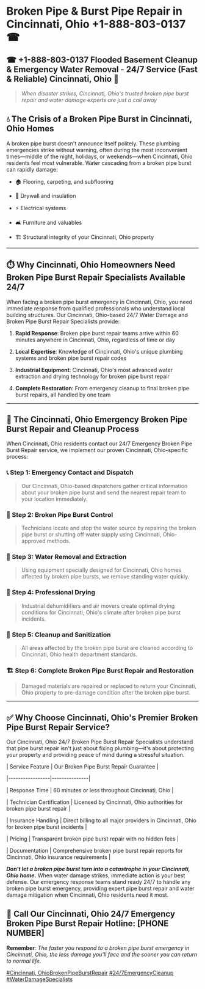 # Broken Pipe & Burst Pipe Repair in Cincinnati, Ohio +1-888-803-0137 ☎
## ☎ +1-888-803-0137  Flooded Basement Cleanup & Emergency Water Removal - 24/7 Service (Fast & Reliable) Cincinnati, Ohio 🚨

> *When disaster strikes, Cincinnati, Ohio's trusted broken pipe burst repair and water damage experts are just a call away*

## 💧 The Crisis of a Broken Pipe Burst in Cincinnati, Ohio Homes

A broken pipe burst doesn't announce itself politely. These plumbing emergencies strike without warning, often during the most inconvenient times—middle of the night, holidays, or weekends—when Cincinnati, Ohio residents feel most vulnerable. Water cascading from a broken pipe burst can rapidly damage:

* 🏠 Flooring, carpeting, and subflooring
* 🧱 Drywall and insulation
* ⚡ Electrical systems
* 🛋️ Furniture and valuables
* 🏗️ Structural integrity of your Cincinnati, Ohio property

---

## ⏱️ Why Cincinnati, Ohio Homeowners Need Broken Pipe Burst Repair Specialists Available 24/7

When facing a broken pipe burst emergency in Cincinnati, Ohio, you need immediate response from qualified professionals who understand local building structures. Our Cincinnati, Ohio-based 24/7 Water Damage and Broken Pipe Burst Repair Specialists provide:

1. **Rapid Response**: Broken pipe burst repair teams arrive within 60 minutes anywhere in Cincinnati, Ohio, regardless of time or day
2. **Local Expertise**: Knowledge of Cincinnati, Ohio's unique plumbing systems and broken pipe burst repair codes
3. **Industrial Equipment**: Cincinnati, Ohio's most advanced water extraction and drying technology for broken pipe burst repair
4. **Complete Restoration**: From emergency cleanup to final broken pipe burst repairs, all handled by one team

---

## 🔧 The Cincinnati, Ohio Emergency Broken Pipe Burst Repair and Cleanup Process

When Cincinnati, Ohio residents contact our 24/7 Emergency Broken Pipe Burst Repair service, we implement our proven Cincinnati, Ohio-specific process:

### 📞 Step 1: Emergency Contact and Dispatch
> Our Cincinnati, Ohio-based dispatchers gather critical information about your broken pipe burst and send the nearest repair team to your location immediately.

### 🚿 Step 2: Broken Pipe Burst Control
> Technicians locate and stop the water source by repairing the broken pipe burst or shutting off water supply using Cincinnati, Ohio-approved methods.

### 🌊 Step 3: Water Removal and Extraction
> Using equipment specially designed for Cincinnati, Ohio homes affected by broken pipe bursts, we remove standing water quickly.

### 💨 Step 4: Professional Drying
> Industrial dehumidifiers and air movers create optimal drying conditions for Cincinnati, Ohio's climate after broken pipe burst incidents.

### 🧼 Step 5: Cleanup and Sanitization
> All areas affected by the broken pipe burst are cleaned according to Cincinnati, Ohio health department standards.

### 🏗️ Step 6: Complete Broken Pipe Burst Repair and Restoration
> Damaged materials are repaired or replaced to return your Cincinnati, Ohio property to pre-damage condition after the broken pipe burst.

---

## ✅ Why Choose Cincinnati, Ohio's Premier Broken Pipe Burst Repair Service?

Our Cincinnati, Ohio 24/7 Broken Pipe Burst Repair Specialists understand that pipe burst repair isn't just about fixing plumbing—it's about protecting your property and providing peace of mind during a stressful situation.

| Service Feature | Our Broken Pipe Burst Repair Guarantee |
|-----------------|---------------|
| Response Time | 60 minutes or less throughout Cincinnati, Ohio |
| Technician Certification | Licensed by Cincinnati, Ohio authorities for broken pipe burst repair |
| Insurance Handling | Direct billing to all major providers in Cincinnati, Ohio for broken pipe burst incidents |
| Pricing | Transparent broken pipe burst repair with no hidden fees |
| Documentation | Comprehensive broken pipe burst repair reports for Cincinnati, Ohio insurance requirements |

***Don't let a broken pipe burst turn into a catastrophe in your Cincinnati, Ohio home.*** When water damage strikes, immediate action is your best defense. Our emergency response teams stand ready 24/7 to handle any broken pipe burst emergency, providing expert pipe burst repair and water damage mitigation when Cincinnati, Ohio residents need it most.

## 📱 Call Our Cincinnati, Ohio 24/7 Emergency Broken Pipe Burst Repair Hotline: [PHONE NUMBER]

**Remember**: *The faster you respond to a broken pipe burst emergency in Cincinnati, Ohio, the less damage you'll face and the sooner you can return to normal life.*

[#Cincinnati, OhioBrokenPipeBurstRepair](#) [#24/7EmergencyCleanup](#) [#WaterDamageSpecialists](#)